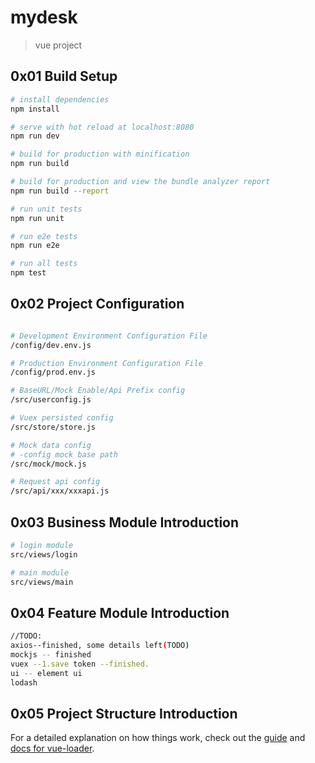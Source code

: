 # mydesk

> vue project

## 0x01 Build Setup

```bash
# install dependencies
npm install

# serve with hot reload at localhost:8080
npm run dev

# build for production with minification
npm run build

# build for production and view the bundle analyzer report
npm run build --report

# run unit tests
npm run unit

# run e2e tests
npm run e2e

# run all tests
npm test
```

## 0x02 Project Configuration

```bash

# Development Environment Configuration File
/config/dev.env.js

# Production Environment Configuration File
/config/prod.env.js

# BaseURL/Mock Enable/Api Prefix config
/src/userconfig.js

# Vuex persisted config
/src/store/store.js

# Mock data config
# -config mock base path
/src/mock/mock.js

# Request api config
/src/api/xxx/xxxapi.js

```

## 0x03 Business Module Introduction

```bash
# login module
src/views/login

# main module
src/views/main

```

## 0x04 Feature Module Introduction

```bash
//TODO:
axios--finished, some details left(TODO)
mockjs -- finished
vuex --1.save token --finished.
ui -- element ui
lodash

```

## 0x05 Project Structure Introduction

For a detailed explanation on how things work, check out the [guide](http://vuejs-templates.github.io/webpack/) and [docs for vue-loader](http://vuejs.github.io/vue-loader).
